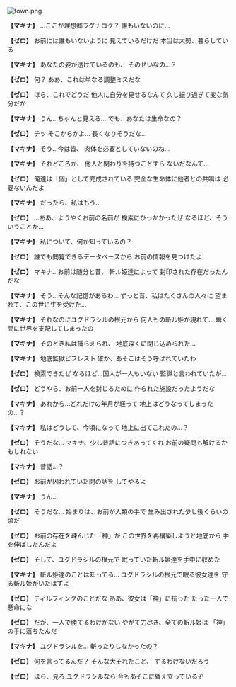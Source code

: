 
![town.png](../images/backgrounds/town.png)

**【マキナ】**
…ここが理想郷ラグナロク？
誰もいないのに…

**【ゼロ】**
お前には誰もいないように
見えているだけだ
本当は大勢、暮らしている

**【マキナ】**
あなたの姿が透けているのも、
そのせいなの…？

**【ゼロ】**
何？
ああ、これは単なる調整ミスだな

**【ゼロ】**
ほら、これでどうだ
他人に自分を見せるなんて
久し振り過ぎて変な気分だが

**【マキナ】**
うん…ちゃんと見える…
でも、あなたは生命なの？

**【ゼロ】**
チッ
そこからかよ…
長くなりそうだな…

**【マキナ】**
そう…今は皆、
肉体を必要としていないのね…

**【マキナ】**
それどころか、
他人と関わりを持つことすら
ないだなんて…

**【ゼロ】**
俺達は「個」として完成されている
完全な生命体に他者との共鳴は
必要ないんだよ

**【マキナ】**
だったら、私はもう…

**【ゼロ】**
…ああ、ようやくお前の名前が
検索にひっかかったぜ
なるほど、そういうことか…

**【マキナ】**
私について、何か知っているの？

**【ゼロ】**
誰でも閲覧できるデータベースから
お前の情報を見つけたよ

**【ゼロ】**
マキナ…お前は随分と昔、
斬ル姫達によって
封印された存在だったんだな

**【マキナ】**
そう…そんな記憶があるわ…
ずっと昔、私はたくさんの人々に
望まれて、この世に生を受けた…

**【マキナ】**
それなのにユグドラシルの根元から
何人もの斬ル姫が現れて…
瞬く間に世界を支配してしまったの

**【マキナ】**
そのとき私は捕らえられ、
地底深くに閉じ込められた…

**【マキナ】**
地底監獄ビフレスト
確か、あそこはそう呼ばれていたわ

**【ゼロ】**
検索できたぜ
なるほど…囚人が一人もいない
監獄と言われていたが…

**【ゼロ】**
どうやら、お前一人を封じるために
作られた施設だったようだな

**【マキナ】**
あれから…どれだけの年月が経って
地上はどうなってしまったの…？

**【マキナ】**
私はどうして、今頃になって
地上に出てこれたの…？

**【ゼロ】**
そうだな…
マキナ、少し昔話につきあってくれ
お前の疑問も解けるかもしれない

**【マキナ】**
昔話…？

**【ゼロ】**
お前が囚われていた間の話を
してやるよ

**【マキナ】**
うん…

**【ゼロ】**
そうだな…
始まりは、お前が人類の手で
生み出された少し後くらいの頃だ

**【ゼロ】**
お前の存在を疎んじた「神」が
この世界を再構築しようと地底から
手を伸ばしたんだよ

**【ゼロ】**
そして、ユグドラシルの根元で
眠っていた斬ル姫達を手中に収めた

**【マキナ】**
斬ル姫達のことは知ってる…
ユグドラシルの根元で眠る彼女達を
守る斬ル姫がいたはずよ

**【ゼロ】**
ティルフィングのことだな
ああ、彼女は「神」に抗った
たった一人で懸命にな

**【ゼロ】**
だが、一人で勝てるわけがない
やがて力尽き、全ての斬ル姫は
「神」の手に落ちたんだ

**【マキナ】**
ユグドラシルを…
斬ったりしなかったの？

**【ゼロ】**
何を言ってるんだ？
そんな大それたこと、
するわけないだろう

**【ゼロ】**
ほら、見ろ
ユグドラシルなら
今もあそこに聳え立っているぞ